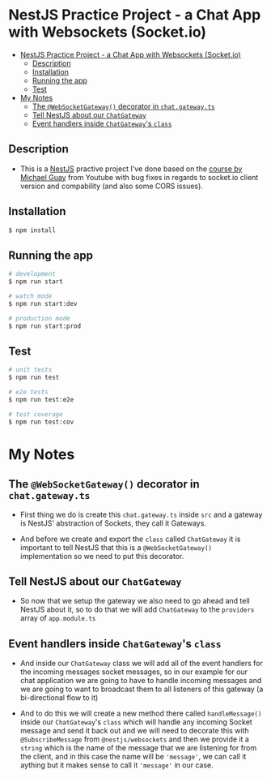 # NestJS Practice Project - a Chat App with Websockets (Socket.io)

- [NestJS Practice Project - a Chat App with Websockets (Socket.io)](#nestjs-practice-project---a-chat-app-with-websockets-socketio)
  - [Description](#description)
  - [Installation](#installation)
  - [Running the app](#running-the-app)
  - [Test](#test)
- [My Notes](#my-notes)
  - [The `@WebSocketGateway()` decorator in `chat.gateway.ts`](#the-websocketgateway-decorator-in-chatgatewayts)
  - [Tell NestJS about our `ChatGateway`](#tell-nestjs-about-our-chatgateway)
  - [Event handlers inside `ChatGateway`'s `class`](#event-handlers-inside-chatgateways-class)

## Description

- This is a [NestJS](https://github.com/nestjs/nest) practive project I've done based on the [course by Michael Guay](https://youtu.be/7xpLYk4q0Sg) from Youtube with bug fixes in regards to socket.io client version and compability (and also some CORS issues).

## Installation

```bash
$ npm install
```

## Running the app

```bash
# development
$ npm run start

# watch mode
$ npm run start:dev

# production mode
$ npm run start:prod
```

## Test

```bash
# unit tests
$ npm run test

# e2e tests
$ npm run test:e2e

# test coverage
$ npm run test:cov
```

# My Notes

## The `@WebSocketGateway()` decorator in `chat.gateway.ts`

- First thing we do is create this `chat.gateway.ts` inside `src` and a gateway is NestJS' abstraction of Sockets, they call it Gateways.

- And before we create and export the `class` called `ChatGateway` it is important to tell NestJS that this is a `@WebSocketGateway()` implementation so we need to put this decorator.

## Tell NestJS about our `ChatGateway`

- So now that we setup the gateway we also need to go ahead and tell NestJS about it, so to do that we will add `ChatGateway` to the `providers` array of `app.module.ts`

## Event handlers inside `ChatGateway`'s `class`

- And inside our `ChatGateway` class we will add all of the event handlers for the incoming messages socket messages, so in our example for our chat application we are going to have to handle incoming messages and we are going to want to broadcast them to all listeners of this gateway (a bi-directional flow to it)

- And to do this we will create a new method there called `handleMessage()` inside our `ChatGateway`'s `class` which will handle any incoming Socket message and send it back out and we will need to decorate this with `@SubscribeMessage` from `@nestjs/websockets` and then we provide it a `string` which is the name of the message that we are listening for from the client, and in this case the name will be `'message'`, we can call it aything but it makes sense to call it `'message'` in our case.
